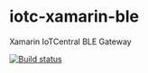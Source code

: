 # iotc-xamarin-ble
Xamarin IoTCentral BLE Gateway

[![Build status](https://build.appcenter.ms/v0.1/apps/30999060-d23f-4cfb-9c7c-a2d80d71cf10/branches/master/badge)](https://appcenter.ms)